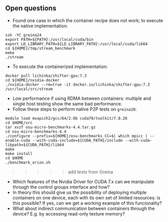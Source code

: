 ## Open questions

* Found one case in which the container recipe does not work; to execute the native implementation:
```
ssh -YC greina24
export PATH=${PATH}:/usr/local/cuda/bin
export LD_LIBRARY_PATH=${LD_LIBRARY_PATH}:/usr/local/cuda/lib64
cd ${HOME}/tmp/stream_benchmark
make
./stream
```
* To execute the containerized implementation:
```
docker pull lichinka/shifter-gpu:7.3
cd ${HOME}/nvidia-docker
./nvidia-docker --rm=true -it docker.io/lichinka/shifter-gpu:7.3 /usr/local/src/stream
```
* Low performance if using RDMA between containers: multiple and single host testing show the same bad performance.
* Follow these steps to perform native P2P tests on `greina20`:
```
module load mvapich2/gcc/64/2.0b cuda70/toolkit/7.0.28
cd $HOME/src
tar xvzf osu-micro-benchmarks-4.4.tar.gz
cd osu-micro-benchmarks-4.4
./configure --prefix=${HOME}/osu-benchmarks CC=$( which mpicc ) --enable-cuda --with-cuda-include=${CUDA_PATH}/include --with-cuda-libpath=${CUDA_PATH}/lib64
make
make install
cd $HOME
./benchmark_orion.sh
```

>>>>> add tests from Greina

* Which features of the Nvidia Driver for CUDA 7.x can we manipulate through the control groups interface and how?
* In theory this should give us the possibility of deploying multiple containers on one device, each with its own set of limited resources: is this possible? If yes, can we get a working example of this funcionality?
* What about indirect communication between containers through the device? E.g. by accessing read-only texture memory?
